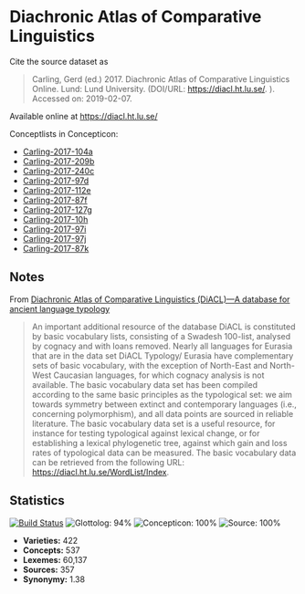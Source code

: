# Diachronic Atlas of Comparative Linguistics 

Cite the source dataset as

> Carling, Gerd (ed.) 2017. Diachronic Atlas of Comparative Linguistics Online. Lund: Lund University. (DOI/URL: https://diacl.ht.lu.se/. ). Accessed on: 2019-02-07.

Available online at https://diacl.ht.lu.se/


Conceptlists in Concepticon:
- [Carling-2017-104a](https://concepticon.clld.org/contributions/Carling-2017-104a)
- [Carling-2017-209b](https://concepticon.clld.org/contributions/Carling-2017-209b)
- [Carling-2017-240c](https://concepticon.clld.org/contributions/Carling-2017-240c)
- [Carling-2017-97d](https://concepticon.clld.org/contributions/Carling-2017-97d)
- [Carling-2017-112e](https://concepticon.clld.org/contributions/Carling-2017-112e)
- [Carling-2017-87f](https://concepticon.clld.org/contributions/Carling-2017-87f)
- [Carling-2017-127g](https://concepticon.clld.org/contributions/Carling-2017-127g)
- [Carling-2017-10h](https://concepticon.clld.org/contributions/Carling-2017-10h)
- [Carling-2017-97i](https://concepticon.clld.org/contributions/Carling-2017-97i)
- [Carling-2017-97j](https://concepticon.clld.org/contributions/Carling-2017-97j)
- [Carling-2017-87k](https://concepticon.clld.org/contributions/Carling-2017-87k)
## Notes

From [Diachronic Atlas of Comparative Linguistics (DiACL)—A database for ancient language typology](https://journals.plos.org/plosone/article?id=10.1371/journal.pone.0205313#sec006)

> An important additional resource of the database DiACL is constituted by basic vocabulary lists, consisting of a Swadesh 100-list, analysed by cognacy and with loans removed. Nearly all languages for Eurasia that are in the data set DiACL Typology/ Eurasia have complementary sets of basic vocabulary, with the exception of North-East and North-West Caucasian languages, for which cognacy analysis is not available. The basic vocabulary data set has been compiled according to the same basic principles as the typological set: we aim towards symmetry between extinct and contemporary languages (i.e., concerning polymorphism), and all data points are sourced in reliable literature. The basic vocabulary data set is a useful resource, for instance for testing typological against lexical change, or for establishing a lexical phylogenetic tree, against which gain and loss rates of typological data can be measured. The basic vocabulary data can be retrieved from the following URL: https://diacl.ht.lu.se/WordList/Index.




## Statistics


[![Build Status](https://travis-ci.org/lexibank/diacl.svg?branch=master)](https://travis-ci.org/lexibank/diacl)
![Glottolog: 94%](https://img.shields.io/badge/Glottolog-94%25-green.svg "Glottolog: 94%")
![Concepticon: 100%](https://img.shields.io/badge/Concepticon-100%25-brightgreen.svg "Concepticon: 100%")
![Source: 100%](https://img.shields.io/badge/Source-100%25-brightgreen.svg "Source: 100%")

- **Varieties:** 422
- **Concepts:** 537
- **Lexemes:** 60,137
- **Sources:** 357
- **Synonymy:** 1.38